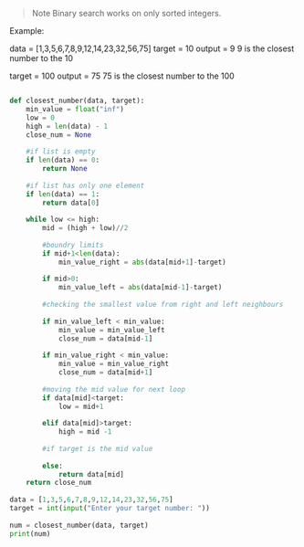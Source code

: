 > Note Binary search works on only sorted integers.

Example:

data =  [1,3,5,6,7,8,9,12,14,23,32,56,75]
target = 10
output = 9
9 is the closest number to the 10

target = 100
output = 75
75 is the closest number to the 100



```python

def closest_number(data, target):
    min_value = float("inf")
    low = 0
    high = len(data) - 1
    close_num = None
    
    #if list is empty
    if len(data) == 0:
        return None
    
    #if list has only one element
    if len(data) == 1:
        return data[0]
    
    while low <= high:
        mid = (high + low)//2
        
        #boundry limits
        if mid+1<len(data):
            min_value_right = abs(data[mid+1]-target)
        
        if mid>0:
            min_value_left = abs(data[mid-1]-target)
        
        #checking the smallest value from right and left neighbours
        
        if min_value_left < min_value:
            min_value = min_value_left
            close_num = data[mid-1]
        
        if min_value_right < min_value:
            min_value = min_value_right
            close_num = data[mid+1]
        
        #moving the mid value for next loop
        if data[mid]<target:
            low = mid+1
        
        elif data[mid]>target:
            high = mid -1
        
        #if target is the mid value
        
        else:
            return data[mid]
    return close_num
            
data = [1,3,5,6,7,8,9,12,14,23,32,56,75]
target = int(input("Enter your target number: ")) 
        
num = closest_number(data, target)
print(num)
```
